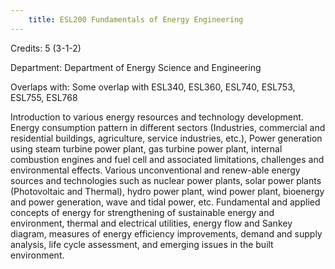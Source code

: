 ```yaml
---
    title: ESL200 Fundamentals of Energy Engineering
---
```

Credits: 5 (3-1-2)

Department: Department of Energy Science and Engineering

Overlaps with: Some overlap with ESL340, ESL360, ESL740, ESL753, ESL755, ESL768

Introduction to various energy resources and technology development. Energy consumption pattern in different sectors (Industries, commercial and residential buildings, agriculture, service industries, etc.), Power generation using steam turbine power plant, gas turbine power plant, internal combustion engines and fuel cell and associated limitations, challenges and environmental effects. Various unconventional and renew-able energy sources and technologies such as nuclear power plants, solar power plants (Photovoltaic and Thermal), hydro power plant, wind power plant, bioenergy and power generation, wave and tidal power, etc. Fundamental and applied concepts of energy for strengthening of sustainable energy and environment, thermal and electrical utilities, energy flow and Sankey diagram, measures of energy efficiency improvements, demand and supply analysis, life cycle assessment, and emerging issues in the built environment.